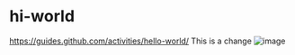 # hi-world
https://guides.github.com/activities/hello-world/
This is a change
![image](https://user-images.githubusercontent.com/30002872/132618309-03b53afd-64e3-4ee3-bc75-b84d47becf5c.png)
